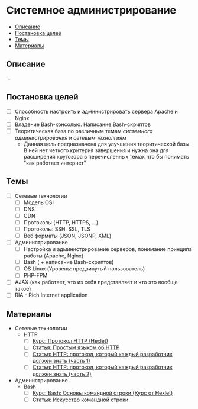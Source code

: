 # Системное администрирование #

- [Описание](#Описание)
- [Постановка целей](#Постановка-целей)
- [Темы](#Темы)
- [Материалы](#Материалы)

## Описание ##
...

## Постановка целей ##
- [ ] Способность настроить и администрировать сервера Apache и Nginx
- [ ] Владение Bash-консолью. Написание Bash-скриптов
- [ ] Теоритическая база по различным темам *системного администрирования* и *сетевым технолгиям*  
    - Данная цель предназначена для улучшения теоритической базы. В ней нет четкого критерия завершения и нужна она для расширения кругозора в перечисленных темах что бы понимать "как работает интернет"

## Темы ##
- [ ] Сетевые технологии
    - [ ] Модель OSI
    - [ ] DNS
    - [ ] CDN
    - [ ] Протоколы (HTTP, HTTPS, ...)
    - [ ] Протоколы: SSH, SSL, TLS
    - [ ] Веб форматы (JSON, JSONP, XML)
- [ ] Администрирование
    - [ ] Настройка и администрирование серверов, понимание принципа работы (Apache, Nginx)
    - [ ] Bash ( + написание Bash-скриптов)
    - [ ] OS Linux (Уровень: продвинутый пользователь)
    - [ ] PHP-FPM
- [ ] AJAX (как работает, что из себя представляет и что это вообще такое)
- [ ] RIA - Rich Internet application

## Материалы ##
- Сетевые технологии
    - HTTP
        - [ ] [Курс: Протокол HTTP (Hexlet)](https://ru.hexlet.io/courses/http_protocol)
        - [ ] [Статья: Простым языком об HTTP](https://habrahabr.ru/post/215117/)
        - [ ] [Статья: HTTP: протокол, который каждый разработчик должен знать (часть 1)](https://ruseller.com/lessons.php?rub=28&id=1726)
        - [ ] [Статья: HTTP: протокол, который каждый разработчик должен знать (часть 2)](https://ruseller.com/lessons.php?rub=28&id=1777)
- Администрирование
    - Bash
        - [ ] [Курс: Bash: Основы командной строки (Курс от Hexlet)](https://ru.hexlet.io/courses/bash)
        - [ ] [Статья: Искусство командной строки](https://github.com/jlevy/the-art-of-command-line/blob/master/README-ru.md)
